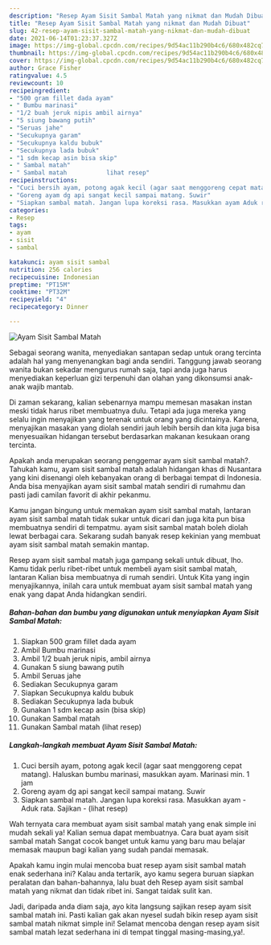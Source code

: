```yaml
---
description: "Resep Ayam Sisit Sambal Matah yang nikmat dan Mudah Dibuat"
title: "Resep Ayam Sisit Sambal Matah yang nikmat dan Mudah Dibuat"
slug: 42-resep-ayam-sisit-sambal-matah-yang-nikmat-dan-mudah-dibuat
date: 2021-06-14T01:23:37.327Z
image: https://img-global.cpcdn.com/recipes/9d54ac11b290b4c6/680x482cq70/ayam-sisit-sambal-matah-foto-resep-utama.jpg
thumbnail: https://img-global.cpcdn.com/recipes/9d54ac11b290b4c6/680x482cq70/ayam-sisit-sambal-matah-foto-resep-utama.jpg
cover: https://img-global.cpcdn.com/recipes/9d54ac11b290b4c6/680x482cq70/ayam-sisit-sambal-matah-foto-resep-utama.jpg
author: Grace Fisher
ratingvalue: 4.5
reviewcount: 10
recipeingredient:
- "500 gram fillet dada ayam"
- " Bumbu marinasi"
- "1/2 buah jeruk nipis ambil airnya"
- "5 siung bawang putih"
- "Seruas jahe"
- "Secukupnya garam"
- "Secukupnya kaldu bubuk"
- "Secukupnya lada bubuk"
- "1 sdm kecap asin bisa skip"
- " Sambal matah"
- " Sambal matah           lihat resep"
recipeinstructions:
- "Cuci bersih ayam, potong agak kecil (agar saat menggoreng cepat matang). Haluskan bumbu marinasi, masukkan ayam. Marinasi min. 1 jam"
- "Goreng ayam dg api sangat kecil sampai matang. Suwir"
- "Siapkan sambal matah. Jangan lupa koreksi rasa. Masukkan ayam Aduk rata. Sajikan           (lihat resep)"
categories:
- Resep
tags:
- ayam
- sisit
- sambal

katakunci: ayam sisit sambal 
nutrition: 256 calories
recipecuisine: Indonesian
preptime: "PT15M"
cooktime: "PT32M"
recipeyield: "4"
recipecategory: Dinner

---
```



![Ayam Sisit Sambal Matah](https://img-global.cpcdn.com/recipes/9d54ac11b290b4c6/680x482cq70/ayam-sisit-sambal-matah-foto-resep-utama.jpg)

Sebagai seorang wanita, menyediakan santapan sedap untuk orang tercinta adalah hal yang menyenangkan bagi anda sendiri. Tanggung jawab seorang  wanita bukan sekadar mengurus rumah saja, tapi anda juga harus menyediakan keperluan gizi terpenuhi dan olahan yang dikonsumsi anak-anak wajib mantab.

Di zaman  sekarang, kalian sebenarnya mampu memesan masakan instan meski tidak harus ribet membuatnya dulu. Tetapi ada juga mereka yang selalu ingin menyajikan yang terenak untuk orang yang dicintainya. Karena, menyajikan masakan yang diolah sendiri jauh lebih bersih dan kita juga bisa menyesuaikan hidangan tersebut berdasarkan makanan kesukaan orang tercinta. 



Apakah anda merupakan seorang penggemar ayam sisit sambal matah?. Tahukah kamu, ayam sisit sambal matah adalah hidangan khas di Nusantara yang kini disenangi oleh kebanyakan orang di berbagai tempat di Indonesia. Anda bisa menyajikan ayam sisit sambal matah sendiri di rumahmu dan pasti jadi camilan favorit di akhir pekanmu.

Kamu jangan bingung untuk memakan ayam sisit sambal matah, lantaran ayam sisit sambal matah tidak sukar untuk dicari dan juga kita pun bisa membuatnya sendiri di tempatmu. ayam sisit sambal matah boleh diolah lewat berbagai cara. Sekarang sudah banyak resep kekinian yang membuat ayam sisit sambal matah semakin mantap.

Resep ayam sisit sambal matah juga gampang sekali untuk dibuat, lho. Kamu tidak perlu ribet-ribet untuk membeli ayam sisit sambal matah, lantaran Kalian bisa membuatnya di rumah sendiri. Untuk Kita yang ingin menyajikannya, inilah cara untuk membuat ayam sisit sambal matah yang enak yang dapat Anda hidangkan sendiri.

<!--inarticleads1-->

##### Bahan-bahan dan bumbu yang digunakan untuk menyiapkan Ayam Sisit Sambal Matah:

1. Siapkan 500 gram fillet dada ayam
1. Ambil  Bumbu marinasi
1. Ambil 1/2 buah jeruk nipis, ambil airnya
1. Gunakan 5 siung bawang putih
1. Ambil Seruas jahe
1. Sediakan Secukupnya garam
1. Siapkan Secukupnya kaldu bubuk
1. Sediakan Secukupnya lada bubuk
1. Gunakan 1 sdm kecap asin (bisa skip)
1. Gunakan  Sambal matah
1. Gunakan  Sambal matah           (lihat resep)




<!--inarticleads2-->

##### Langkah-langkah membuat Ayam Sisit Sambal Matah:

1. Cuci bersih ayam, potong agak kecil (agar saat menggoreng cepat matang). Haluskan bumbu marinasi, masukkan ayam. Marinasi min. 1 jam
1. Goreng ayam dg api sangat kecil sampai matang. Suwir
1. Siapkan sambal matah. Jangan lupa koreksi rasa. Masukkan ayam - Aduk rata. Sajikan -           (lihat resep)




Wah ternyata cara membuat ayam sisit sambal matah yang enak simple ini mudah sekali ya! Kalian semua dapat membuatnya. Cara buat ayam sisit sambal matah Sangat cocok banget untuk kamu yang baru mau belajar memasak maupun bagi kalian yang sudah pandai memasak.

Apakah kamu ingin mulai mencoba buat resep ayam sisit sambal matah enak sederhana ini? Kalau anda tertarik, ayo kamu segera buruan siapkan peralatan dan bahan-bahannya, lalu buat deh Resep ayam sisit sambal matah yang nikmat dan tidak ribet ini. Sangat taidak sulit kan. 

Jadi, daripada anda diam saja, ayo kita langsung sajikan resep ayam sisit sambal matah ini. Pasti kalian gak akan nyesel sudah bikin resep ayam sisit sambal matah nikmat simple ini! Selamat mencoba dengan resep ayam sisit sambal matah lezat sederhana ini di tempat tinggal masing-masing,ya!.

